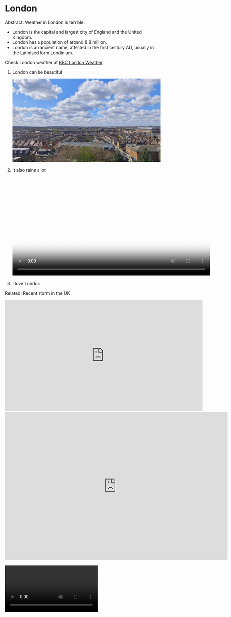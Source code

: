 # London

Abstract: Weather in London is terrible.

- London is the capital and largest city of England and the United Kingdom.
- London has a population of around 8.8 million.
- London is an ancient name, attested in the first century AD, usually in the Latinised form Londinium.

Check London weather at [BBC London Weather](https://www.bbc.co.uk/weather/2643743).

1. London can be beautiful

    <!-- ![Sunny London image](images/sunny.jpg) -->
    
    <img src="images/sunny.jpg" alt="This is suppose to be an image" width="640"/>

2. It also rains a lot

    <!-- ![Rainy London video](videos/raining.mp4) -->

    <video poster="images/sunny.jpg" autoplay controls muted loop width="640">
    <source src="videos/raining.mp4" type="video/mp4">
    </video>
3. I love London

Related: Recent storm in the UK 

<iframe width="640" height="360" src="https://www.youtube.com/embed/V2U99cLbSqc?si=0MJNA5CyYZ1vUE2p" title="YouTube video player" frameborder="0" allow="accelerometer; autoplay; clipboard-write; encrypted-media; gyroscope; picture-in-picture; web-share" allowfullscreen></iframe>

<div class="youtube-video">
    <iframe width="720" height="480" src="https://www.youtube.com/embed/V2U99cLbSqc?si=0MJNA5CyYZ1vUE2p" title="YouTube video player" frameborder="0" allow="accelerometer; autoplay; clipboard-write; encrypted-media; gyroscope; picture-in-picture; web-share" allowfullscreen></iframe>
</div>

<video src='https://www.youtube.com/embed/V2U99cLbSqc?si=0MJNA5CyYZ1vUE2p'></video>